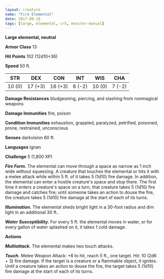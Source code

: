 ```yaml
---
layout: creature
name: "Fire Elemental"
date: 2017-09-10
tags: [large, elemental, cr5, monster-manual]
---
```


**Large elemental, neutral**

**Armor Class** 13

**Hit Points** 102 (12d10+36)

**Speed** 50 ft.

|   STR   |   DEX   |   CON   |   INT   |   WIS   |   CHA   |
|:-----:|:-----:|:-----:|:-----:|:-----:|:-----:|
| 10 (0) | 17 (+3) | 16 (+3) | 6 (-2) | 10 (0) | 7 (-2) |

**Damage Resistances** bludgeoning, piercing, and slashing from nonmagical weapons

**Damage Immunities** fire, poison

**Condition Immunities** exhaustion, grappled, paralyzed, petrified, poisoned, prone, restrained, unconscious

**Senses** darkvision 60 ft.

**Languages** Ignan

**Challenge** 5 (1,800 XP)

***Fire Form.*** The elemental can move through a space as narrow as 1 inch wide without squeezing. A creature that touches the elemental or hits it with a melee attack while within 5 ft. of it takes 5 (1d10) fire damage. In addition, the elemental can enter a hostile creature's space and stop there. The first time it enters a creature's space on a turn, that creature takes 5 (1d10) fire damage and catches fire; until someone takes an action to douse the fire, the creature takes 5 (1d10) fire damage at the start of each of its turns.

***Illumination.*** The elemental sheds bright light in a 30-foot radius and dim light in an additional 30 ft..

***Water Susceptibility.*** For every 5 ft. the elemental moves in water, or for every gallon of water splashed on it, it takes 1 cold damage.

**Actions**

***Multiattack.*** The elemental makes two touch attacks.

***Touch.*** Melee Weapon Attack: +6 to hit, reach 5 ft., one target. Hit: 10 (2d6 + 3) fire damage. If the target is a creature or a flammable object, it ignites. Until a creature takes an action to douse the fire, the target takes 5 (1d10) fire damage at the start of each of its turns.

